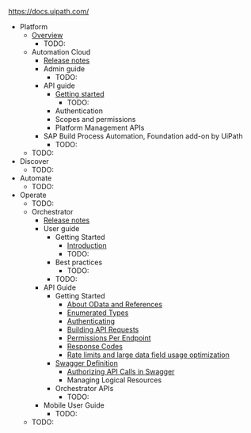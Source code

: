 https://docs.uipath.com/

* Platform
  * [Overview](overview.md)
    * TODO:
  * Automation Cloud
    * [Release notes](https://docs.uipath.com/automation-cloud/automation-cloud/latest/release-notes/release-notes-2025)
    * Admin guide
      * TODO:
    * API guide
      * [Getting started](automation-cloud.automation-cloud.latest.api-guide.about-this-guide.md)
        * TODO:
      * Authentication
      * Scopes and permissions
      * Platform Management APIs
    * SAP Build Process Automation, Foundation add-on by UiPath
      * TODO:
  * TODO:
* Discover
  * TODO:
* Automate
  * TODO:
* Operate
  * TODO:
  * Orchestrator
    * [Release notes](https://docs.uipath.com/orchestrator/automation-cloud/latest/release-notes/2025)
    * User guide
      * Getting Started
        * [Introduction](orchestrator.automation-cloud.latest.user-guide.introduction.md)
        * TODO:
      * Best practices
        * TODO:
      * TODO:
    * API Guide
      * Getting Started
        * [About OData and References](orchestrator.automation-cloud.latest.api-guide.about-odata-and-references.md)
        * [Enumerated Types](https://docs.uipath.com/orchestrator/automation-cloud/latest/api-guide/enumerated-types)
        * [Authenticating](automation-cloud.automation-cloud.latest.api-guide.about-this-guide.md)
        * [Building API Requests](orchestrator.automation-cloud.latest.api-guide.building-api-requests.md)
        * [Permissions Per Endpoint](orchestrator.automation-cloud.latest.api-guide.permissions-per-endpoint.md)
        * [Response Codes](orchestrator.automation-cloud.latest.api-guide.response-codes.md)
        * [Rate limits and large data field usage optimization](orchestrator.automation-cloud.latest.api-guide.rate-limits.md)
      * [Swagger Definition](orchestrator.automation-cloud.latest.api-guide.read-me.md)
        * [Authorizing API Calls in Swagger](orchestrator.automation-cloud.latest.api-guide.authorizing-api-calls-in-swagger.md)
        * Managing Logical Resources
      * Orchestrator APIs
        * TODO:
    * Mobile User Guide
      * TODO:
  * TODO: